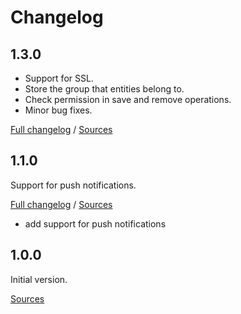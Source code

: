# Changelog

## 1.3.0

* Support for SSL.
* Store the group that entities belong to.
* Check permission in save and remove operations.
* Minor bug fixes.

[Full changelog](https://github.com/mobeelizer/android-sdk/compare/1.2.0...1.3.0) / [Sources](https://github.com/mobeelizer/android-sdk/tree/1.3.0)

## 1.1.0

Support for push notifications.

[Full changelog](https://github.com/mobeelizer/android-sdk/compare/1.0.0...1.1.0) / [Sources](https://github.com/mobeelizer/android-sdk/tree/1.1.0)

* add support for push notifications

## 1.0.0

Initial version.

[Sources](https://github.com/mobeelizer/android-sdk/tree/1.0.0)